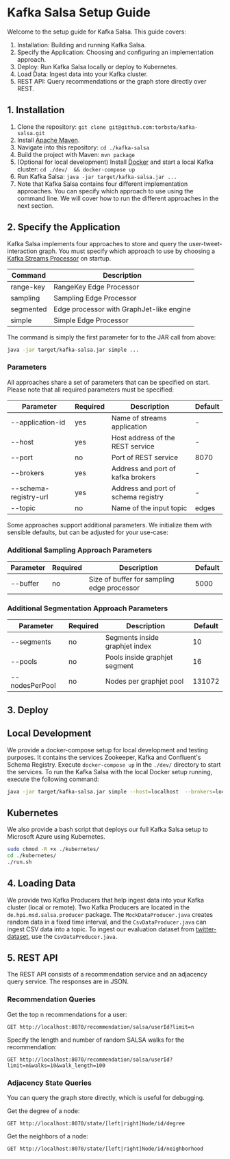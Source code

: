# Kafka Salsa Setup Guide
Welcome to the setup guide for Kafka Salsa. This guide covers:
1. Installation: Building and running Kafka Salsa.
2. Specify the Application: Choosing and configuring an implementation approach.
3. Deploy: Run Kafka Salsa locally or deploy to Kubernetes.
4. Load Data: Ingest data into your Kafka cluster.
5. REST API: Query recommendations or the graph store directly over REST.

## 1. Installation
1. Clone the repository: `git clone git@github.com:torbsto/kafka-salsa.git`
2. Install [Apache Maven](https://maven.apache.org/install.html).
3. Navigate into this repository: `cd ./kafka-salsa`
4. Build the project with Maven: `mvn package`
5. (Optional for local development) Install [Docker](https://www.docker.com/products/docker-desktop) and start a local Kafka cluster: `cd ./dev/  && docker-compose up`
6. Run Kafka Salsa: `java -jar target/kafka-salsa.jar ...`
7. Note that Kafka Salsa contains four different implementation approaches. You can specify which approach to use using the command line. We will cover how to run the different approaches in the next section.

## 2. Specify the Application
Kafka Salsa implements four approaches to store and query the user-tweet-interaction graph. You must specify which approach to use by choosing a [Kafka Streams Processor](https://kafka.apache.org/10/documentation/streams/developer-guide/processor-api.html) on startup.

 | Command        |  Description                        | 
 | -------------- | ----------------------------------- |
 | range-key      | RangeKey Edge Processor |
 | sampling       | Sampling Edge Processor |
 | segmented      | Edge processor with GraphJet-like engine |
 | simple         | Simple Edge Processor |
 
 The command is simply the first parameter for to the JAR call from above:
 
 ```bash
java -jar target/kafka-salsa.jar simple ...
 ```
 
### Parameters
All approaches share a set of parameters that can be specified on start. Please note that all required parameters must be specified:

| Parameter        | Required | Description                        | Default |
| ---------------- | -------- | ---------------------------------- | ------- |
| --application-id | yes     | Name of streams application | - |
| --host | yes     | Host address of the REST service | - |
| --port | no      | Port of REST service | 8070 |
| --brokers | yes  | Address and port of kafka brokers | - |
| --schema-registry-url | yes  | Address and port of schema registry | - |
| --topic | no  | Name of the input topic | edges |

Some approaches support additional parameters. We initialize them with sensible defaults, but can be adjusted for your use-case:

### Additional Sampling Approach Parameters

| Parameter        | Required | Description                        | Default |
| ---------------- | -------- | ---------------------------------- | ------- |
| --buffer | no | Size of buffer for sampling edge processor | 5000 |

### Additional Segmentation Approach Parameters

| Parameter        | Required | Description                        | Default |
| ---------------- | -------- | ---------------------------------- | ------- |
| --segments | no | Segments inside graphjet index | 10 |
| --pools | no | Pools inside graphjet segment | 16 |
| --nodesPerPool | no | Nodes per graphjet pool | 131072 |

## 3. Deploy
## Local Development
We provide a docker-compose setup for local development and testing purposes. It contains the services Zookeeper, Kafka and Confluent's Schema Registry. Execute `docker-compose up` in the `./dev/` directory to start the services.
To run the Kafka Salsa with the local Docker setup running, execute the following command:

```bash
java -jar target/kafka-salsa.jar simple --host=localhost  --brokers=localhost:29092 --schema-registry-url=http://localhost:8081
````

## Kubernetes
We also provide a bash script that deploys our full Kafka Salsa setup to Microsoft Azure using Kubernetes.

```bash
sudo chmod -R +x ./kubernetes/ 
cd ./kubernetes/
./run.sh
```

## 4. Loading Data
We provide two Kafka Producers that help ingest data into your Kafka cluster (local or remote). Two Kafka Producers are located in the `de.hpi.msd.salsa.producer` package. The `MockDataProducer.java` creates random data in a fixed time interval, and the `CsvDataProducer.java` can ingest CSV data into a topic. To ingest our evaluation dataset from [twitter-dataset](https://github.com/philipphager/twitter-dataset/), use the `CsvDataProducer.java`.

## 5. REST API
The REST API consists of a recommendation service and an adjacency query service. The responses are in JSON.

### Recommendation Queries
Get the top n recommendations for a user:
```
GET http://localhost:8070/recommendation/salsa/userId?limit=n
```

Specify the length and number of random SALSA walks for the recommendation:
```
GET http://localhost:8070/recommendation/salsa/userId?limit=n&walks=10&walk_length=100
```

### Adjacency State Queries
You can query the graph store directly, which is useful for debugging.

Get the degree of a node:
```
GET http://localhost:8070/state/[left|right]Node/id/degree
```
Get the neighbors of a node:
```
GET http://localhost:8070/state/[left|right]Node/id/neighborhood
```
